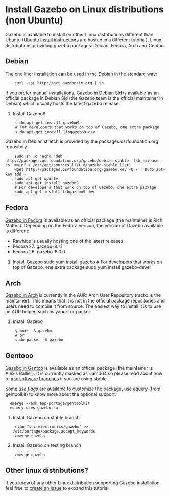 # Install Gazebo on Linux distributions (non Ubuntu)

Gazebo is available to install on other Linux distributions different than Ubuntu
([Ubuntu install instructions](http://gazebosim.org/tutorials?tut=install_ubuntu&cat=install)
are hosted in a different tutorial). Linux distributions providing gazebo packages:
Debian, Fedora, Arch and Gentoo.

## Debian

The one liner installation can be used in the Debian in the standard way:

        curl -ssL http://get.gazebosim.org | sh

If you prefer manual installations, [Gazebo in Debian
Sid](https://packages.debian.org/source/sid/gazebo) is available as an official
package in Debian Sid (the Gazebo team is the official maintainer in Debian)
which usually hosts the latest gazebo release.

1. Install Gazebo9

        sudo apt-get install gazebo9
        # For developers that works on top of Gazebo, one extra package
        sudo apt-get install libgazebo9-dev

Gazebo in Debian stretch is provided by the packages.osrfoundation.org repository.

        sudo sh -c 'echo "deb http://packages.osrfoundation.org/gazebo/debian-stable `lsb_release -cs` main" > /etc/apt/sources.list.d/gazebo-stable.list'
        wget http://packages.osrfoundation.org/gazebo.key -O - | sudo apt-key add -
        sudo apt-get update
        sudo apt-get install gazebo9
        # For developers that work on top of Gazebo, one extra package
        sudo apt-get install libgazebo9-dev

## Fedora

[Gazebo in Fedora](https://apps.fedoraproject.org/packages/gazebo) is available
as an official package (the maintainer is Rich Mattes). Depending on the Fedora
version, the version of Gazebo available is different:

 * Rawhide is usually hosting one of the latest releases
 * Fedora 27: gazebo-8.1.1
 * Fedora 26: gazebo-8.0.0

1. Install Gazebo
        sudo yum install gazebo
        # For developers that works on top of Gazebo, one extra package
        sudo yum install gazebo-devel

## Arch

[Gazebo in Arch](https://aur.archlinux.org/packages/gazebo/) is currently in the AUR:
Arch User Repository (racko is the maintainer). This means that it
is not in the official package repositories and users need to compile it from
source. The easiest way to install it is to use an AUR helper, such as yaourt
or packer:

1. Install Gazebo

        yaourt -S gazebo
        # or
        sudo packer -S gazebo

## Gentooo

[Gazebo in Gentoo](https://packages.gentoo.org/package/sci-electronics/gazebo)
is available as an official package (the maintainer is Alexis Ballier). It is
currently masked as ~amd64 so please read about how to [mix software
branches](https://wiki.gentoo.org/wiki/Handbook:AMD64/Portage/Branches) if you
are using stable.

Some *use flags* are available to customize the package, use equery (from
gentoolkit) to know more about the optional support:

      emerge --ask app-portage/gentoolkit
      equery uses gazebo -a

1. Install Gazebo on stable branch

        echo "sci-electronics/gazebo" >> /etc/portage/package.accept_keywords
        emerge gazebo

1. Install Gazebo on testing branch

        emerge gazebo

## Other linux distributions?

If you know of any other Linux distribution supporting Gazebo installation,
feel free to [create an issue](https://bitbucket.org/osrf/gazebo_tutorials/issues)
to expand this tutorial.
